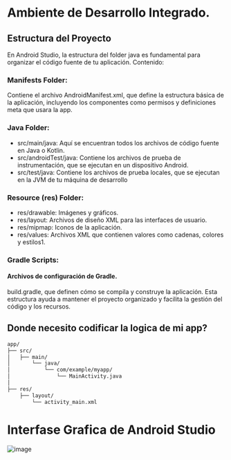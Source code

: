 # Ambiente de Desarrollo Integrado.

## Estructura del Proyecto

En Android Studio, la estructura del folder java es fundamental para organizar el código fuente de tu aplicación. Contenido:

### Manifests Folder:

Contiene el archivo AndroidManifest.xml, que define la estructura básica de la aplicación, incluyendo los componentes como permisos y definiciones meta que usara la app.

### Java Folder:

* src/main/java: Aquí se encuentran todos los archivos de código fuente en Java o Kotlin.
* src/androidTest/java: Contiene los archivos de prueba de instrumentación, que se ejecutan en un dispositivo Android.
* src/test/java: Contiene los archivos de prueba locales, que se ejecutan en la JVM de tu máquina de desarrollo

### Resource (res) Folder:

* res/drawable: Imágenes y gráficos.
* res/layout: Archivos de diseño XML para las interfaces de usuario.
* res/mipmap: Iconos de la aplicación.
* res/values: Archivos XML que contienen valores como cadenas, colores y estilos1.

### Gradle Scripts:

#### Archivos de configuración de Gradle. 

build.gradle, que definen cómo se compila y construye la aplicación. Esta estructura ayuda a mantener el proyecto organizado y facilita la gestión del código y los recursos.

## Donde necesito codificar la logica de mi app?


```bash
app/
├── src/
│   ├── main/
│       └── java/
│           └── com/example/myapp/
│               └── MainActivity.java
│
├── res/
    ├── layout/
        └── activity_main.xml
```


# Interfase Grafica de Android Studio

![image](https://github.com/user-attachments/assets/1564bcc0-36af-4c6c-ba0a-b6b9aee62c77)

